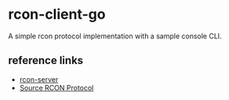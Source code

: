 # rcon-client-go #

A simple rcon protocol implementation with a sample console CLI.


## reference links ##

- [rcon-server](https://pypi.org/project/rcon-server/)
- [Source RCON Protocol](https://developer.valvesoftware.com/wiki/Source_RCON_Protocol)
